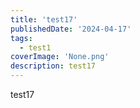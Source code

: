 ```yaml
---
title: 'test17'
publishedDate: '2024-04-17'
tags:
  - test1
coverImage: 'None.png'
description: test17
---
```


test17
